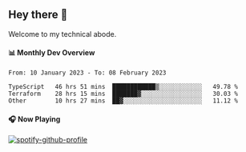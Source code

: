 ## Hey there 👋

Welcome to my technical abode.

#### 📊 Monthly Dev Overview
<!--START_SECTION:waka-->

```text
From: 10 January 2023 - To: 08 February 2023

TypeScript   46 hrs 51 mins  ████████████▒░░░░░░░░░░░░   49.78 %
Terraform    28 hrs 15 mins  ███████▓░░░░░░░░░░░░░░░░░   30.03 %
Other        10 hrs 27 mins  ██▓░░░░░░░░░░░░░░░░░░░░░░   11.12 %
```

<!--END_SECTION:waka-->

#### 🎧 Now Playing

[![spotify-github-profile](https://spotify-github-profile.vercel.app/api/view?uid=james2mid&cover_image=true&theme=natemoo-re)](https://open.spotify.com/user/james2mid?si=2b3baf2b09cb499e)

